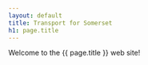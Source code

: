 ```yaml
---
layout: default
title: Transport for Somerset
h1: page.title
---
```

<p>Welcome to the {{ page.title }} web site!</p>
